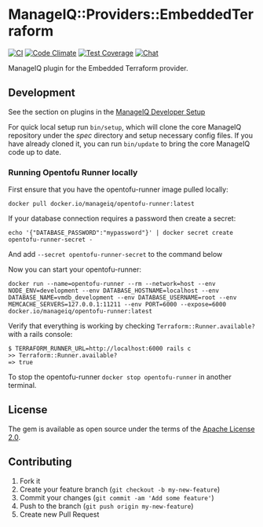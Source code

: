 # ManageIQ::Providers::EmbeddedTerraform

[![CI](https://github.com/ManageIQ/manageiq-providers-embedded_terraform/actions/workflows/ci.yaml/badge.svg)](https://github.com/ManageIQ/manageiq-providers-embedded_terraform/actions/workflows/ci.yaml)
[![Code Climate](https://codeclimate.com/github/ManageIQ/manageiq-providers-embedded_terraform.svg)](https://codeclimate.com/github/ManageIQ/manageiq-providers-embedded_terraform)
[![Test Coverage](https://codeclimate.com/github/ManageIQ/manageiq-providers-embedded_terraform/badges/coverage.svg)](https://codeclimate.com/github/ManageIQ/manageiq-providers-embedded_terraform/coverage)
[![Chat](https://badges.gitter.im/Join%20Chat.svg)](https://gitter.im/ManageIQ/manageiq-providers-embedded_terraform?utm_source=badge&utm_medium=badge&utm_campaign=pr-badge&utm_content=badge)


ManageIQ plugin for the Embedded Terraform provider.

## Development

See the section on plugins in the [ManageIQ Developer Setup](http://manageiq.org/docs/guides/developer_setup/plugins)

For quick local setup run `bin/setup`, which will clone the core ManageIQ repository under the *spec* directory and setup necessary config files. If you have already cloned it, you can run `bin/update` to bring the core ManageIQ code up to date.

### Running Opentofu Runner locally

First ensure that you have the opentofu-runner image pulled locally:
```
docker pull docker.io/manageiq/opentofu-runner:latest
```

If your database connection requires a password then create a secret:
```
echo '{"DATABASE_PASSWORD":"mypassword"}' | docker secret create opentofu-runner-secret -
```

And add `--secret opentofu-runner-secret` to the command below

Now you can start your opentofu-runner:
```
docker run --name=opentofu-runner --rm --network=host --env NODE_ENV=development --env DATABASE_HOSTNAME=localhost --env DATABASE_NAME=vmdb_development --env DATABASE_USERNAME=root --env MEMCACHE_SERVERS=127.0.0.1:11211 --env PORT=6000 --expose=6000 docker.io/manageiq/opentofu-runner:latest
```

Verify that everything is working by checking `Terraform::Runner.available?` with a rails console:
```
$ TERRAFORM_RUNNER_URL=http://localhost:6000 rails c
>> Terraform::Runner.available?
=> true
```

To stop the opentofu-runner `docker stop opentofu-runner` in another terminal.

## License

The gem is available as open source under the terms of the [Apache License 2.0](http://www.apache.org/licenses/LICENSE-2.0).

## Contributing

1. Fork it
2. Create your feature branch (`git checkout -b my-new-feature`)
3. Commit your changes (`git commit -am 'Add some feature'`)
4. Push to the branch (`git push origin my-new-feature`)
5. Create new Pull Request
